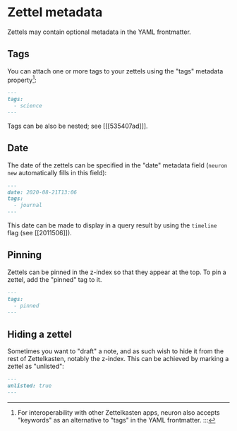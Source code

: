 # Zettel metadata

Zettels may contain optional metadata in the YAML frontmatter.

## Tags

You can attach one or more tags to your zettels using the "tags" metadata property[^kw]:

```markdown
---
tags:
  - science
---
```

Tags can be also be nested; see [[[535407ad]]]. 

[^kw]: For interoperability with other Zettelkasten apps, neuron also accepts "keywords" as an alternative to "tags" in the YAML frontmatter.
:::

## Date

The date of the zettels can be specified in the "date" metadata field (`neuron new` automatically fills in this field):

```markdown
---
date: 2020-08-21T13:06
tags:
  - journal
---
```

This date can be made to display in a query result by using the `timeline` flag (see [[2011506]]).

## Pinning

Zettels can be pinned in the z-index so that they appear at the top. To pin a zettel, add the "pinned" tag to it.

```markdown
---
tags:
  - pinned 
---
```

## Hiding a zettel

Sometimes you want to "draft" a note, and as such wish to hide it from the rest of Zettelkasten, notably the z-index. This can be achieved by marking a zettel as "unlisted":

```markdown
---
unlisted: true 
---
```
